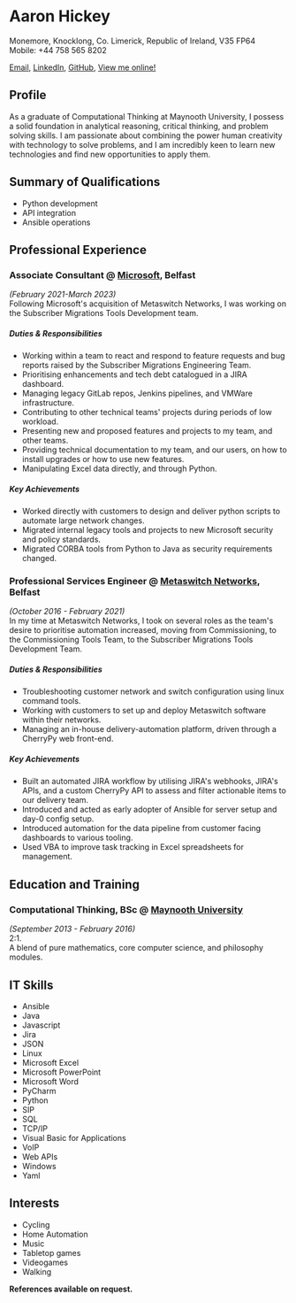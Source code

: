 # Aaron Hickey
Monemore, Knocklong, Co. Limerick, Republic of Ireland, V35 FP64\
Mobile: +44 758 565 8202

[Email](mailto:aaronhickeytaylor@gmail.com),
[LinkedIn](https://www.linkedin.com/in/aaronhickey-taylor/),
[GitHub](https://github.com/AHappyTeacup),
[View me online!](https://ahappyteacup.github.io/cv/)

## Profile
As a graduate of Computational Thinking at Maynooth University,
I possess a solid foundation in analytical reasoning, critical thinking, and problem solving skills.
I am passionate about combining the power human creativity with technology to solve problems,
and  I am incredibly keen to learn new technologies and find new opportunities to apply them.

## Summary of Qualifications
- Python development
- API integration
- Ansible operations

## Professional Experience

### Associate Consultant @ [Microsoft](https://www.microsoft.com/en-ie), Belfast
_(February 2021-March 2023)_\
Following Microsoft's acquisition of Metaswitch Networks, I was working on the Subscriber Migrations Tools Development team.

##### Duties & Responsibilities
- Working within a team to react and respond to feature requests and bug reports raised by the Subscriber Migrations Engineering Team.
- Prioritising enhancements and tech debt catalogued in a JIRA dashboard.
- Managing legacy GitLab repos, Jenkins pipelines, and VMWare infrastructure.
- Contributing to other technical teams' projects during periods of low workload.
- Presenting new and proposed features and projects to my team, and other teams.
- Providing technical documentation to my team, and our users, 
on how to install upgrades or how to use new features.
- Manipulating Excel data directly, and through Python.

##### Key Achievements
- Worked directly with customers to design and deliver python scripts to automate large network changes.
- Migrated internal legacy tools and projects to new Microsoft security and policy standards.
- Migrated CORBA tools from Python to Java as security requirements changed.

### Professional Services Engineer @ [Metaswitch Networks](https://www.metaswitch.com/), Belfast
_(October 2016 - February 2021)_\
In my time at Metaswitch Networks, I took on several roles as the team's desire to prioritise automation increased,
moving from Commissioning, to the Commissioning Tools Team, to the Subscriber Migrations Tools Development Team.

##### Duties & Responsibilities
- Troubleshooting customer network and switch configuration using linux command tools.
- Working with customers to set up and deploy Metaswitch software within their networks.
- Managing an in-house delivery-automation platform, driven through a CherryPy web front-end.

##### Key Achievements
- Built an automated JIRA workflow by utilising JIRA's webhooks, JIRA's APIs, and a custom CherryPy API to assess and filter actionable items to our delivery team.
- Introduced and acted as early adopter of Ansible for server setup and day-0 config setup.
- Introduced automation for the data pipeline from customer facing dashboards to various tooling.
- Used VBA to improve task tracking in Excel spreadsheets for management.

## Education and Training

### Computational Thinking, BSc @ [Maynooth University](https://www.maynoothuniversity.ie/)
_(September 2013 - February 2016)_\
2:1.\
A blend of pure mathematics, core computer science, and philosophy modules.

## IT Skills
- Ansible
- Java
- Javascript
- Jira
- JSON
- Linux
- Microsoft Excel
- Microsoft PowerPoint
- Microsoft Word
- PyCharm
- Python
- SIP
- SQL
- TCP/IP
- Visual Basic for Applications
- VoIP
- Web APIs
- Windows
- Yaml

## Interests
- Cycling
- Home Automation
- Music
- Tabletop games
- Videogames
- Walking

**References available on request.**